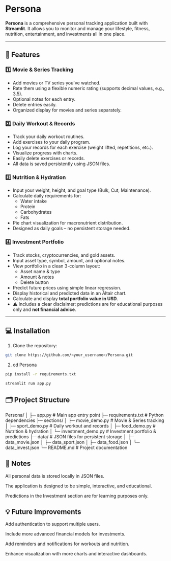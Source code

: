 ﻿# Persona

**Persona** is a comprehensive personal tracking application built with **Streamlit**. It allows you to monitor and manage your lifestyle, fitness, nutrition, entertainment, and investments all in one place.

---

## 🚀 Features

### 1️⃣ Movie & Series Tracking
- Add movies or TV series you've watched.
- Rate them using a flexible numeric rating (supports decimal values, e.g., 3.5).
- Optional notes for each entry.
- Delete entries easily.
- Organized display for movies and series separately.

### 2️⃣ Daily Workout & Records
- Track your daily workout routines.
- Add exercises to your daily program.
- Log your records for each exercise (weight lifted, repetitions, etc.).
- Visualize progress with charts.
- Easily delete exercises or records.
- All data is saved persistently using JSON files.

### 3️⃣ Nutrition & Hydration
- Input your weight, height, and goal type (Bulk, Cut, Maintenance).
- Calculate daily requirements for:
  - Water intake
  - Protein
  - Carbohydrates
  - Fats
- Pie chart visualization for macronutrient distribution.
- Designed as daily goals – no persistent storage needed.

### 4️⃣ Investment Portfolio
- Track stocks, cryptocurrencies, and gold assets.
- Input asset type, symbol, amount, and optional notes.
- View portfolio in a clean 3-column layout:
  - Asset name & type
  - Amount & notes
  - Delete button
- Predict future prices using simple linear regression.
- Display historical and predicted data in an Altair chart.
- Calculate and display **total portfolio value in USD**.
- ⚠️ Includes a clear disclaimer: predictions are for educational purposes only and **not financial advice**.

---

## 💻 Installation

1. Clone the repository:

```bash
git clone https://github.com/<your_username>/Persona.git
```
2. cd Persona
```bash
pip install -r requirements.txt

streamlit run app.py
```

## 🗂 Project Structure
Persona/
│
├─ app.py                  # Main app entry point
├─ requirements.txt        # Python dependencies
├─ sections/
│   ├─ movie_demo.py       # Movie & Series tracking
│   ├─ sport_demo.py       # Daily workout and records
│   ├─ food_demo.py        # Nutrition & hydration
│   └─ investment_demo.py  # Investment portfolio & predictions
├─ data/                   # JSON files for persistent storage
│   ├─ data_movie.json
│   ├─ data_sport.json
│   ├─ data_food.json
│   └─ data_invest.json
└─ README.md               # Project documentation

## 🎯 Notes

All personal data is stored locally in JSON files.

The application is designed to be simple, interactive, and educational.

Predictions in the Investment section are for learning purposes only.

## 💡 Future Improvements

Add authentication to support multiple users.

Include more advanced financial models for investments.

Add reminders and notifications for workouts and nutrition.


Enhance visualization with more charts and interactive dashboards.
